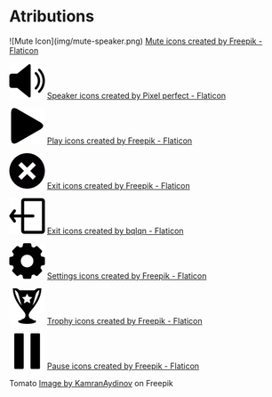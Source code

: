 <h1>Atributions</h1>
![Mute Icon](img/mute-speaker.png)
<a href="https://www.flaticon.com/free-icons/mute" title="mute icons">Mute icons created by Freepik - Flaticon</a>

![Unmute Icon](img/volume.png)
<a href="https://www.flaticon.com/free-icons/speaker" title="speaker icons">Speaker icons created by Pixel perfect - Flaticon</a>

![Play Icon](img/play-button-arrowhead.png)
<a href="https://www.flaticon.com/free-icons/play" title="play icons">Play icons created by Freepik - Flaticon</a>

![Exit Icon](img/cancel-button.png)
<a href="https://www.flaticon.com/free-icons/exit" title="exit icons">Exit icons created by Freepik - Flaticon</a>

![Leave Icon](img/exitIcon.png)
<a href="https://www.flaticon.com/free-icons/exit" title="exit icons">Exit icons created by bqlqn - Flaticon</a>

![Settings Icon](img/gear.png)
<a href="https://www.flaticon.com/free-icons/settings" title="settings icons">Settings icons created by Freepik - Flaticon</a>

![Trophy Icon](img/trophy-for-sports.png)
<a href="https://www.flaticon.com/free-icons/trophy" title="trophy icons">Trophy icons created by Freepik - Flaticon</a>

![Pause Icon](img/pause.png)
<a href= "https://www.flaticon.com/free-icons/pause" title="pause icons">Pause icons created by Freepik - Flaticon</a>

Tomato
<a href="https://www.freepik.com/free-photo/top-view-tomato-branch-woodserving-board-chopped-tomatoes-dark-background_17235605.htm#query=chopped%20tomatoes&position=0&from_view=keyword">Image by KamranAydinov</a> on Freepik